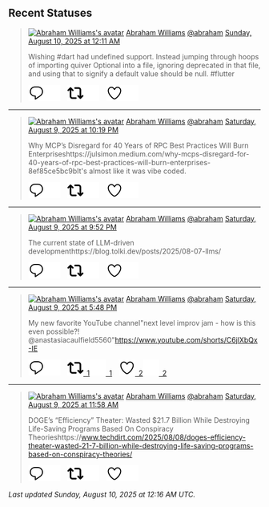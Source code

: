 ## Recent Statuses

> <a href="https://indieweb.social/@abraham"><img alt="Abraham Williams's avatar" src="https://cdn.masto.host/indiewebsocial/accounts/avatars/109/292/540/382/343/163/original/d00f2e03ce9c85b1.jpg" height="24" width="24" ></a> [Abraham Williams](https://indieweb.social/@abraham) [@abraham](https://indieweb.social/@abraham) [Sunday, August 10, 2025 at 12:11 AM](https://indieweb.social/@abraham/115001568293453022)
>
> Wishing #dart had undefined support. Instead jumping through hoops of importing quiver Optional into a file, ignoring deprecated in that file, and using that to signify a default value should be null. #flutter
>
> [![Reply](./images/reply_light.svg#gh-light-mode-only "Reply")](https://indieweb.social/@abraham/115001568293453022#gh-light-mode-only)[![Reply](./images/reply.svg#gh-dark-mode-only "Reply")](https://indieweb.social/@abraham/115001568293453022#gh-dark-mode-only)&emsp;[![Boost](./images/retweet_light.svg#gh-light-mode-only "Boost")](https://indieweb.social/@abraham/115001568293453022#gh-light-mode-only)[![Boost](./images/retweet.svg#gh-dark-mode-only "Boost")](https://indieweb.social/@abraham/115001568293453022#gh-dark-mode-only)&emsp;[![Favorite](./images/like_light.svg#gh-light-mode-only "Favorite")](https://indieweb.social/@abraham/115001568293453022#gh-light-mode-only)[![Favorite](./images/like.svg#gh-dark-mode-only "Favorite")](https://indieweb.social/@abraham/115001568293453022#gh-dark-mode-only)


---

> <a href="https://indieweb.social/@abraham"><img alt="Abraham Williams's avatar" src="https://cdn.masto.host/indiewebsocial/accounts/avatars/109/292/540/382/343/163/original/d00f2e03ce9c85b1.jpg" height="24" width="24" ></a> [Abraham Williams](https://indieweb.social/@abraham) [@abraham](https://indieweb.social/@abraham) [Saturday, August 9, 2025 at 10:19 PM](https://indieweb.social/@abraham/115001129284221484)
>
> Why MCP’s Disregard for 40 Years of RPC Best Practices Will Burn Enterpriseshttps://julsimon.medium.com/why-mcps-disregard-for-40-years-of-rpc-best-practices-will-burn-enterprises-8ef85ce5bc9bIt&#39;s almost like it was vibe coded.
>
> [![Reply](./images/reply_light.svg#gh-light-mode-only "Reply")](https://indieweb.social/@abraham/115001129284221484#gh-light-mode-only)[![Reply](./images/reply.svg#gh-dark-mode-only "Reply")](https://indieweb.social/@abraham/115001129284221484#gh-dark-mode-only)&emsp;[![Boost](./images/retweet_light.svg#gh-light-mode-only "Boost")](https://indieweb.social/@abraham/115001129284221484#gh-light-mode-only)[![Boost](./images/retweet.svg#gh-dark-mode-only "Boost")](https://indieweb.social/@abraham/115001129284221484#gh-dark-mode-only)&emsp;[![Favorite](./images/like_light.svg#gh-light-mode-only "Favorite")](https://indieweb.social/@abraham/115001129284221484#gh-light-mode-only)[![Favorite](./images/like.svg#gh-dark-mode-only "Favorite")](https://indieweb.social/@abraham/115001129284221484#gh-dark-mode-only)


---

> <a href="https://indieweb.social/@abraham"><img alt="Abraham Williams's avatar" src="https://cdn.masto.host/indiewebsocial/accounts/avatars/109/292/540/382/343/163/original/d00f2e03ce9c85b1.jpg" height="24" width="24" ></a> [Abraham Williams](https://indieweb.social/@abraham) [@abraham](https://indieweb.social/@abraham) [Saturday, August 9, 2025 at 9:52 PM](https://indieweb.social/@abraham/115001023485270188)
>
> The current state of LLM-driven developmenthttps://blog.tolki.dev/posts/2025/08-07-llms/
>
> [![Reply](./images/reply_light.svg#gh-light-mode-only "Reply")](https://indieweb.social/@abraham/115001023485270188#gh-light-mode-only)[![Reply](./images/reply.svg#gh-dark-mode-only "Reply")](https://indieweb.social/@abraham/115001023485270188#gh-dark-mode-only)&emsp;[![Boost](./images/retweet_light.svg#gh-light-mode-only "Boost")](https://indieweb.social/@abraham/115001023485270188#gh-light-mode-only)[![Boost](./images/retweet.svg#gh-dark-mode-only "Boost")](https://indieweb.social/@abraham/115001023485270188#gh-dark-mode-only)&emsp;[![Favorite](./images/like_light.svg#gh-light-mode-only "Favorite")](https://indieweb.social/@abraham/115001023485270188#gh-light-mode-only)[![Favorite](./images/like.svg#gh-dark-mode-only "Favorite")](https://indieweb.social/@abraham/115001023485270188#gh-dark-mode-only)


---

> <a href="https://indieweb.social/@abraham"><img alt="Abraham Williams's avatar" src="https://cdn.masto.host/indiewebsocial/accounts/avatars/109/292/540/382/343/163/original/d00f2e03ce9c85b1.jpg" height="24" width="24" ></a> [Abraham Williams](https://indieweb.social/@abraham) [@abraham](https://indieweb.social/@abraham) [Saturday, August 9, 2025 at 5:48 PM](https://indieweb.social/@abraham/115000062877366078)
>
> My new favorite YouTube channel&quot;next level improv jam - how is this even possible?! ​⁠@anastasiacaulfield5560&quot;https://www.youtube.com/shorts/C6jlXbQx-IE
>
> [![Reply](./images/reply_light.svg#gh-light-mode-only "Reply")](https://indieweb.social/@abraham/115000062877366078#gh-light-mode-only)[![Reply](./images/reply.svg#gh-dark-mode-only "Reply")](https://indieweb.social/@abraham/115000062877366078#gh-dark-mode-only)&emsp;[![Boost](./images/retweet_light.svg#gh-light-mode-only "Boost")&ensp;1](https://indieweb.social/@abraham/115000062877366078#gh-light-mode-only)[![Boost](./images/retweet.svg#gh-dark-mode-only "Boost")&ensp;1](https://indieweb.social/@abraham/115000062877366078#gh-dark-mode-only)&emsp;[![Favorite](./images/like_light.svg#gh-light-mode-only "Favorite")&ensp;2](https://indieweb.social/@abraham/115000062877366078#gh-light-mode-only)[![Favorite](./images/like.svg#gh-dark-mode-only "Favorite")&ensp;2](https://indieweb.social/@abraham/115000062877366078#gh-dark-mode-only)


---

> <a href="https://indieweb.social/@abraham"><img alt="Abraham Williams's avatar" src="https://cdn.masto.host/indiewebsocial/accounts/avatars/109/292/540/382/343/163/original/d00f2e03ce9c85b1.jpg" height="24" width="24" ></a> [Abraham Williams](https://indieweb.social/@abraham) [@abraham](https://indieweb.social/@abraham) [Saturday, August 9, 2025 at 11:58 AM](https://indieweb.social/@abraham/114998685934012038)
>
> DOGE’s “Efficiency” Theater: Wasted $21.7 Billion While Destroying Life-Saving Programs Based On Conspiracy Theorieshttps://www.techdirt.com/2025/08/08/doges-efficiency-theater-wasted-21-7-billion-while-destroying-life-saving-programs-based-on-conspiracy-theories/
>
> [![Reply](./images/reply_light.svg#gh-light-mode-only "Reply")](https://indieweb.social/@abraham/114998685934012038#gh-light-mode-only)[![Reply](./images/reply.svg#gh-dark-mode-only "Reply")](https://indieweb.social/@abraham/114998685934012038#gh-dark-mode-only)&emsp;[![Boost](./images/retweet_light.svg#gh-light-mode-only "Boost")](https://indieweb.social/@abraham/114998685934012038#gh-light-mode-only)[![Boost](./images/retweet.svg#gh-dark-mode-only "Boost")](https://indieweb.social/@abraham/114998685934012038#gh-dark-mode-only)&emsp;[![Favorite](./images/like_light.svg#gh-light-mode-only "Favorite")](https://indieweb.social/@abraham/114998685934012038#gh-light-mode-only)[![Favorite](./images/like.svg#gh-dark-mode-only "Favorite")](https://indieweb.social/@abraham/114998685934012038#gh-dark-mode-only)


_Last updated Sunday, August 10, 2025 at 12:16 AM UTC._
